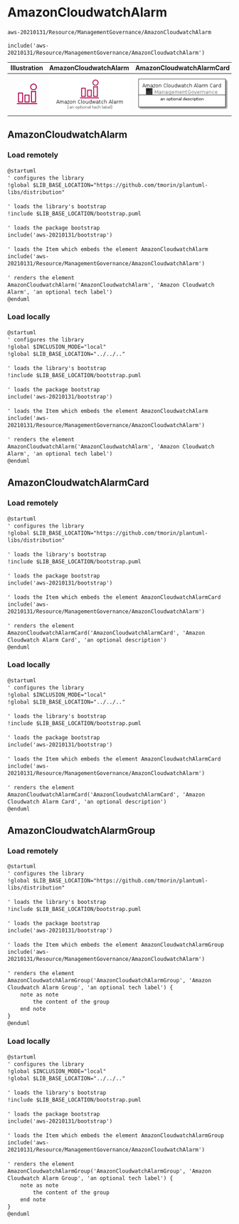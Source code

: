 # AmazonCloudwatchAlarm


```text
aws-20210131/Resource/ManagementGovernance/AmazonCloudwatchAlarm
```

```text
include('aws-20210131/Resource/ManagementGovernance/AmazonCloudwatchAlarm')
```



| Illustration | AmazonCloudwatchAlarm | AmazonCloudwatchAlarmCard | AmazonCloudwatchAlarmGroup |
| :---: | :---: | :---: | :---: |
| ![illustration for Illustration](../../../aws-20210131/Resource/ManagementGovernance/AmazonCloudwatchAlarm.png) | ![illustration for AmazonCloudwatchAlarm](../../../aws-20210131/Resource/ManagementGovernance/AmazonCloudwatchAlarm.Local.png) | ![illustration for AmazonCloudwatchAlarmCard](../../../aws-20210131/Resource/ManagementGovernance/AmazonCloudwatchAlarmCard.Local.png) | ![illustration for AmazonCloudwatchAlarmGroup](../../../aws-20210131/Resource/ManagementGovernance/AmazonCloudwatchAlarmGroup.Local.png) |




## AmazonCloudwatchAlarm

### Load remotely
```plantuml
@startuml
' configures the library
!global $LIB_BASE_LOCATION="https://github.com/tmorin/plantuml-libs/distribution"

' loads the library's bootstrap
!include $LIB_BASE_LOCATION/bootstrap.puml

' loads the package bootstrap
include('aws-20210131/bootstrap')

' loads the Item which embeds the element AmazonCloudwatchAlarm
include('aws-20210131/Resource/ManagementGovernance/AmazonCloudwatchAlarm')

' renders the element
AmazonCloudwatchAlarm('AmazonCloudwatchAlarm', 'Amazon Cloudwatch Alarm', 'an optional tech label')
@enduml
```

### Load locally
```plantuml
@startuml
' configures the library
!global $INCLUSION_MODE="local"
!global $LIB_BASE_LOCATION="../../.."

' loads the library's bootstrap
!include $LIB_BASE_LOCATION/bootstrap.puml

' loads the package bootstrap
include('aws-20210131/bootstrap')

' loads the Item which embeds the element AmazonCloudwatchAlarm
include('aws-20210131/Resource/ManagementGovernance/AmazonCloudwatchAlarm')

' renders the element
AmazonCloudwatchAlarm('AmazonCloudwatchAlarm', 'Amazon Cloudwatch Alarm', 'an optional tech label')
@enduml
```

## AmazonCloudwatchAlarmCard

### Load remotely
```plantuml
@startuml
' configures the library
!global $LIB_BASE_LOCATION="https://github.com/tmorin/plantuml-libs/distribution"

' loads the library's bootstrap
!include $LIB_BASE_LOCATION/bootstrap.puml

' loads the package bootstrap
include('aws-20210131/bootstrap')

' loads the Item which embeds the element AmazonCloudwatchAlarmCard
include('aws-20210131/Resource/ManagementGovernance/AmazonCloudwatchAlarm')

' renders the element
AmazonCloudwatchAlarmCard('AmazonCloudwatchAlarmCard', 'Amazon Cloudwatch Alarm Card', 'an optional description')
@enduml
```

### Load locally
```plantuml
@startuml
' configures the library
!global $INCLUSION_MODE="local"
!global $LIB_BASE_LOCATION="../../.."

' loads the library's bootstrap
!include $LIB_BASE_LOCATION/bootstrap.puml

' loads the package bootstrap
include('aws-20210131/bootstrap')

' loads the Item which embeds the element AmazonCloudwatchAlarmCard
include('aws-20210131/Resource/ManagementGovernance/AmazonCloudwatchAlarm')

' renders the element
AmazonCloudwatchAlarmCard('AmazonCloudwatchAlarmCard', 'Amazon Cloudwatch Alarm Card', 'an optional description')
@enduml
```

## AmazonCloudwatchAlarmGroup

### Load remotely
```plantuml
@startuml
' configures the library
!global $LIB_BASE_LOCATION="https://github.com/tmorin/plantuml-libs/distribution"

' loads the library's bootstrap
!include $LIB_BASE_LOCATION/bootstrap.puml

' loads the package bootstrap
include('aws-20210131/bootstrap')

' loads the Item which embeds the element AmazonCloudwatchAlarmGroup
include('aws-20210131/Resource/ManagementGovernance/AmazonCloudwatchAlarm')

' renders the element
AmazonCloudwatchAlarmGroup('AmazonCloudwatchAlarmGroup', 'Amazon Cloudwatch Alarm Group', 'an optional tech label') {
    note as note
        the content of the group
    end note
}
@enduml
```

### Load locally
```plantuml
@startuml
' configures the library
!global $INCLUSION_MODE="local"
!global $LIB_BASE_LOCATION="../../.."

' loads the library's bootstrap
!include $LIB_BASE_LOCATION/bootstrap.puml

' loads the package bootstrap
include('aws-20210131/bootstrap')

' loads the Item which embeds the element AmazonCloudwatchAlarmGroup
include('aws-20210131/Resource/ManagementGovernance/AmazonCloudwatchAlarm')

' renders the element
AmazonCloudwatchAlarmGroup('AmazonCloudwatchAlarmGroup', 'Amazon Cloudwatch Alarm Group', 'an optional tech label') {
    note as note
        the content of the group
    end note
}
@enduml
```

